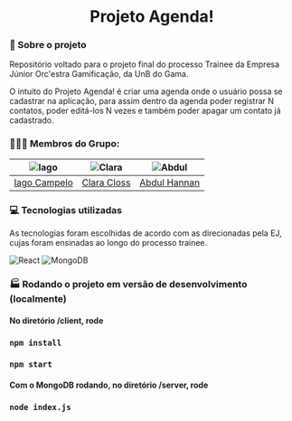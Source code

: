 <h1 align="center"> Projeto Agenda! </h1>

### 📄 Sobre o projeto

 Repositório voltado para o projeto final do processo Trainee da Empresa Júnior Orc'estra Gamificação, da UnB do Gama.

 O intuito do Projeto Agenda! é criar uma agenda onde o usuário possa se cadastrar na aplicação, para assim dentro da agenda poder registrar N contatos, poder editá-los N vezes e também poder apagar um contato já cadastrado.

### 👩🏼‍💻 Membros do Grupo:

|![Iago](https://github.com/iagoscm.png)|![Clara](https://github.com/claricss.png)|![Abdul](https://github.com/hannanhunny01.png)|
|-|-|-|
|[Iago Campelo](https://github.com/iagoscm)|[Clara Closs](https://github.com/claricss)|[Abdul Hannan](https://github.com/hannanhunny01)|

### 💻 Tecnologias utilizadas

As tecnologias foram escolhidas de acordo com as direcionadas pela EJ, cujas foram ensinadas ao longo do processo trainee.

 
![React](https://img.shields.io/badge/react-%2320232a.svg?style=for-the-badge&logo=react&logoColor=%2361DAFB)
![MongoDB](https://img.shields.io/badge/MongoDB-%234ea94b.svg?style=for-the-badge&logo=mongodb&logoColor=white)


### 🏭 Rodando o projeto em versão de desenvolvimento (localmente)

####  No diretório /client, rode 

### `npm install`
### `npm start`

#### Com o MongoDB rodando, no diretório /server, rode

### `node index.js`
